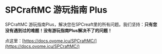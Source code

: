 # SPCraftMC 游玩指南 Plus

 SPCraftMC 游玩指南Plus，解决您在SPCreaft里的所有问题。我们坚持：**只有您没有遇到过的难题！没有游玩指南Plus解决不了的问题！**

点这里：[https://docs.ovome.icu/SPCraftMC/](https://docs.ovome.icu/SPCraftMC/)  